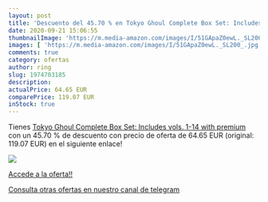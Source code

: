 ```yaml
---
layout: post
title: 'Descuento del 45.70 % en Tokyo Ghoul Complete Box Set: Includes v'
date: 2020-09-21 15:06:55
thumbnailImage: 'https://m.media-amazon.com/images/I/51GApaZ0ewL._SL200_.jpg'
images: [ 'https://m.media-amazon.com/images/I/51GApaZ0ewL._SL200_.jpg' ]
comments: true
category: ofertas
author: ring
slug: 1974703185
description:
actualPrice: 64.65 EUR
comparePrice: 119.07 EUR
inStock: true
---
```


Tienes [Tokyo Ghoul Complete Box Set: Includes vols. 1-14 with premium](https://www.amazon.com/dp/1974703185/?tag=redken08-20) con un 45.70 % de descuento con precio de oferta de 64.65 EUR (original: 119.07 EUR) en el siguiente enlace!

[![](https://m.media-amazon.com/images/I/51GApaZ0ewL._SL200_.jpg)](https://www.amazon.com/dp/1974703185/?tag=redken08-20)

[Accede a la oferta!!](https://www.amazon.com/dp/1974703185/?tag=redken08-20)

[Consulta otras ofertas en nuestro canal de telegram](https://t.me/s/ofertas25)
